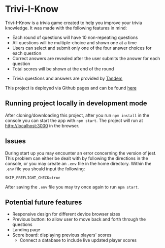 # Trivi-I-Know

Trivi-I-Know is a trivia game created to help you improve your trivia knowledge. It was made with the following features in mind:

- Each round of questions will have 10 non-repeating questions
- All questions will be multiple-choice and shown one at a time
- Users can select and submit only one of the four answer choices for each question
- Correct answers are revealed after the user submits the answer for each question
- Total scores will be shown at the end of the round

* Trivia questions and answers are provided by [Tandem](https://madeintandem.com/)

This project is deployed via Github pages and can be found [here](https://vlee4.github.io/Trivi-I-Know/)

## Running project locally in development mode

After cloning/downloading this project, after you run `npm install` in the console you can start the app with `npm start`. The project will run at [http://localhost:3000](http://localhost:3000) in the browser.

## Issues

During start up you may encounter an error concerning the version of jest. This problem can either be dealt with by following the directions in the console, or you may create an `.env` file in the home directory. Within the `.env` file you should input the following:

`SKIP_PREFLIGHT_CHECK=true`

After saving the `.env` file you may try once again to run `npm start`.

## Potential future features

- Responsive design for different device browser sizes
- Previous button: to allow user to move back and forth through the questions
- Landing page
- Score board: displaying previous players' scores
  - Connect a database to include live updated player scores
